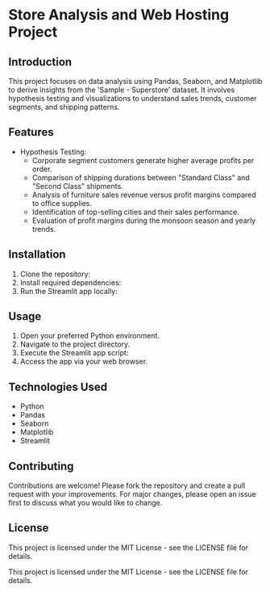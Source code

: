 # Store Analysis and Web Hosting Project

## Introduction

This project focuses on data analysis using Pandas, Seaborn, and Matplotlib to derive insights from the 'Sample - Superstore' dataset. It involves hypothesis testing and visualizations to understand sales trends, customer segments, and shipping patterns.

## Features

- Hypothesis Testing:
  - Corporate segment customers generate higher average profits per order.
  - Comparison of shipping durations between "Standard Class" and "Second Class" shipments.
  - Analysis of furniture sales revenue versus profit margins compared to office supplies.
  - Identification of top-selling cities and their sales performance.
  - Evaluation of profit margins during the monsoon season and yearly trends.

## Installation

1. Clone the repository:
2. Install required dependencies:
3. Run the Streamlit app locally:
## Usage

1. Open your preferred Python environment.
2. Navigate to the project directory.
3. Execute the Streamlit app script:
4. Access the app via your web browser.

## Technologies Used

- Python
- Pandas
- Seaborn
- Matplotlib
- Streamlit

## Contributing

Contributions are welcome! Please fork the repository and create a pull request with your improvements. For major changes, please open an issue first to discuss what you would like to change.

## License
This project is licensed under the MIT License - see the LICENSE file for details.

This project is licensed under the MIT License - see the LICENSE file for details.




